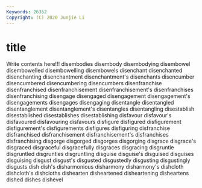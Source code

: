 ```yaml
---
Keywords: 26352
Copyright: (C) 2020 Junjie Li
---
```


# title

Write contents here!!!
disembodies 
disembody 
disembodying 
disembowel 
disembowelled 
disembowelling
disembowels 
disenchant 
disenchanted 
disenchanting 
disenchantment 
disenchantment's 
disenchants 
disencumber 
disencumbered 
disencumbering
disencumbers 
disenfranchise 
disenfranchised 
disenfranchisement 
disenfranchisement's 
disenfranchises 
disenfranchising 
disengage 
disengaged 
disengagement
disengagement's 
disengagements 
disengages 
disengaging 
disentangle 
disentangled 
disentanglement 
disentanglement's 
disentangles 
disentangling
disestablish 
disestablished 
disestablishes 
disestablishing 
disfavour 
disfavour's 
disfavoured 
disfavouring 
disfavours 
disfigure
disfigured 
disfigurement 
disfigurement's 
disfigurements 
disfigures 
disfiguring 
disfranchise 
disfranchised 
disfranchisement 
disfranchisement's
disfranchises 
disfranchising 
disgorge 
disgorged 
disgorges 
disgorging 
disgrace 
disgrace's 
disgraced 
disgraceful
disgracefully 
disgraces 
disgracing 
disgruntle 
disgruntled 
disgruntles 
disgruntling 
disguise 
disguise's 
disguised
disguises 
disguising 
disgust 
disgust's 
disgusted 
disgustedly 
disgusting 
disgustingly 
disgusts 
dish
dish's 
disharmonious 
disharmony 
disharmony's 
dishcloth 
dishcloth's 
dishcloths 
dishearten 
disheartened 
disheartening
disheartens 
dished 
dishes 
dishevel 
